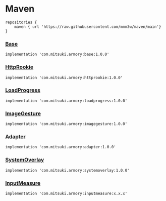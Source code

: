 # Maven
```
repositories {
    maven { url 'https://raw.githubusercontent.com/mmm3w/maven/main'}
}
```

### [Base]()
```
implementation 'com.mitsuki.armory:base:1.0.0'
```

### [HttpRookie](https://github.com/mmm3w/httprookie)
```
implementation 'com.mitsuki.armory:httprookie:1.0.0'
```

### [LoadProgress](https://github.com/mmm3w/loadprogress)
```
implementation 'com.mitsuki.armory:loadprogress:1.0.0'
```

### [ImageGesture](https://github.com/mmm3w/imagegesture)
```
implementation 'com.mitsuki.armory:imagegesture:1.0.0'
```

### [Adapter]()
```
implementation 'com.mitsuki.armory:adapter:1.0.0'
```

### [SystemOverlay]()
```
implementation 'com.mitsuki.armory:systemoverlay:1.0.0'
```

### [InputMeasure]()
```
implementation 'com.mitsuki.armory:inputmeasure:x.x.x'
```
